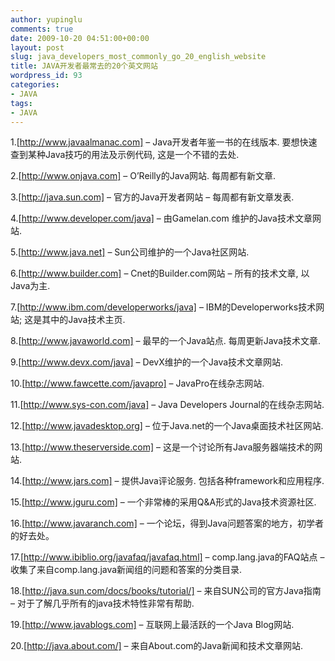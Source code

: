 ```yaml
---
author: yupinglu
comments: true
date: 2009-10-20 04:51:00+00:00
layout: post
slug: java_developers_most_commonly_go_20_english_website
title: JAVA开发者最常去的20个英文网站
wordpress_id: 93
categories:
- JAVA
tags:
- JAVA
---
```


1.[http://www.javaalmanac.com] – Java开发者年鉴一书的在线版本. 要想快速查到某种Java技巧的用法及示例代码, 这是一个不错的去处.

2.[http://www.onjava.com] – O’Reilly的Java网站. 每周都有新文章.

3.[http://java.sun.com] – 官方的Java开发者网站 – 每周都有新文章发表.

4.[http://www.developer.com/java] – 由Gamelan.com 维护的Java技术文章网站.

5.[http://www.java.net] – Sun公司维护的一个Java社区网站.

6.[http://www.builder.com] – Cnet的Builder.com网站 – 所有的技术文章, 以Java为主.

7.[http://www.ibm.com/developerworks/java] – IBM的Developerworks技术网站; 这是其中的Java技术主页.

8.[http://www.javaworld.com] – 最早的一个Java站点. 每周更新Java技术文章.

9.[http://www.devx.com/java] – DevX维护的一个Java技术文章网站.

10.[http://www.fawcette.com/javapro] – JavaPro在线杂志网站.

11.[http://www.sys-con.com/java] – Java Developers Journal的在线杂志网站.

12.[http://www.javadesktop.org] – 位于Java.net的一个Java桌面技术社区网站.

13.[http://www.theserverside.com] – 这是一个讨论所有Java服务器端技术的网站.

14.[http://www.jars.com] – 提供Java评论服务. 包括各种framework和应用程序.

15.[http://www.jguru.com] – 一个非常棒的采用Q&A形式的Java技术资源社区.

16.[http://www.javaranch.com] – 一个论坛，得到Java问题答案的地方，初学者的好去处。

17.[http://www.ibiblio.org/javafaq/javafaq.html] – comp.lang.java的FAQ站点 – 收集了来自comp.lang.java新闻组的问题和答案的分类目录.

18.[http://java.sun.com/docs/books/tutorial/] – 来自SUN公司的官方Java指南 – 对于了解几乎所有的java技术特性非常有帮助.

19.[http://www.javablogs.com] – 互联网上最活跃的一个Java Blog网站.

20.[http://java.about.com/] – 来自About.com的Java新闻和技术文章网站.
